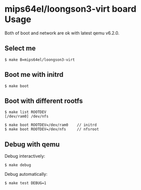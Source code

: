 
# mips64el/loongson3-virt board Usage

Both of boot and network are ok with latest qemu v6.2.0.

## Select me

    $ make B=mips64el/loongson3-virt

## Boot me with initrd

    $ make boot

## Boot with different rootfs

    $ make list ROOTDEV
    [/dev/ram0] /dev/nfs

    $ make boot ROOTDEV=/dev/ram0    // initrd
    $ make boot ROOTDEV=/dev/nfs     // nfsroot

## Debug with qemu

  Debug interactively:

    $ make debug

  Debug automatically:

    $ make test DEBUG=1
